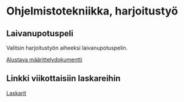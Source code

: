 # Ohjelmistotekniikka, harjoitustyö

## Laivanupotuspeli

Valitsin harjoitustyön aiheeksi laivanupotuspelin.

[Alustava määrittelydokumentti](https://github.com/BlueShiftButterfly/Ohjelmistotekniikka/blob/main/dokumentaatio/vaatimusmaarittely.md)

## Linkki viikottaisiin laskareihin

[Laskarit](https://github.com/BlueShiftButterfly/Ohjelmistotekniikka/tree/main/laskarit)
